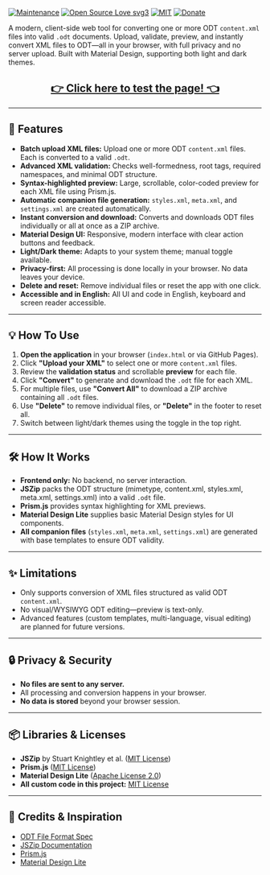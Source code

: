 [![Maintenance](https://img.shields.io/badge/Maintained%3F-yes-green.svg)](https://github.com/R0mb0/xml2odt-web)
[![Open Source Love svg3](https://badges.frapsoft.com/os/v3/open-source.svg?v=103)](https://github.com/R0mb0/xml2odt-web)
[![MIT](https://img.shields.io/badge/License-MIT-blue.svg)](https://opensource.org/license/mit)
[![Donate](https://img.shields.io/badge/PayPal-Donate%20to%20Author-blue.svg)](http://paypal.me/R0mb0)

A modern, client-side web tool for converting one or more ODT `content.xml` files into valid `.odt` documents. Upload, validate, preview, and instantly convert XML files to ODT—all in your browser, with full privacy and no server upload. Built with Material Design, supporting both light and dark themes.

<div align="center">

## [👉 Click here to test the page! 👈](https://r0mb0.github.io/xml2odt-web/index.html)

<!-- Add screenshots here if available -->
<!--
[![example 1](https://github.com/R0mb0/xml2odt-web/blob/main/ReadMe_Imgs/example1.png)](https://r0mb0.github.io/xml2odt-web/index.html)
[![example 2](https://github.com/R0mb0/xml2odt-web/blob/main/ReadMe_Imgs/example2.png)](https://r0mb0.github.io/xml2odt-web/index.html)
-->

</div>

---

## 🚀 Features

- **Batch upload XML files:** Upload one or more ODT `content.xml` files. Each is converted to a valid `.odt`.
- **Advanced XML validation:** Checks well-formedness, root tags, required namespaces, and minimal ODT structure.
- **Syntax-highlighted preview:** Large, scrollable, color-coded preview for each XML file using Prism.js.
- **Automatic companion file generation:** `styles.xml`, `meta.xml`, and `settings.xml` are created automatically.
- **Instant conversion and download:** Converts and downloads ODT files individually or all at once as a ZIP archive.
- **Material Design UI:** Responsive, modern interface with clear action buttons and feedback.
- **Light/Dark theme:** Adapts to your system theme; manual toggle available.
- **Privacy-first:** All processing is done locally in your browser. No data leaves your device.
- **Delete and reset:** Remove individual files or reset the app with one click.
- **Accessible and in English:** All UI and code in English, keyboard and screen reader accessible.

---

## 💡 How To Use

1. **Open the application** in your browser (`index.html` or via GitHub Pages).
2. Click **"Upload your XML"** to select one or more `content.xml` files.
3. Review the **validation status** and scrollable **preview** for each file.
4. Click **"Convert"** to generate and download the `.odt` file for each XML.
5. For multiple files, use **"Convert All"** to download a ZIP archive containing all `.odt` files.
6. Use **"Delete"** to remove individual files, or **"Delete"** in the footer to reset all.
7. Switch between light/dark themes using the toggle in the top right.

---

## 🛠️ How It Works

- **Frontend only:** No backend, no server interaction.
- **JSZip** packs the ODT structure (mimetype, content.xml, styles.xml, meta.xml, settings.xml) into a valid `.odt` file.
- **Prism.js** provides syntax highlighting for XML previews.
- **Material Design Lite** supplies basic Material Design styles for UI components.
- **All companion files** (`styles.xml`, `meta.xml`, `settings.xml`) are generated with base templates to ensure ODT validity.

---

## ✨ Limitations

- Only supports conversion of XML files structured as valid ODT `content.xml`.
- No visual/WYSIWYG ODT editing—preview is text-only.
- Advanced features (custom templates, multi-language, visual editing) are planned for future versions.

---

## 🔒 Privacy & Security

- **No files are sent to any server.**
- All processing and conversion happens in your browser.
- **No data is stored** beyond your browser session.

---

## 📦 Libraries & Licenses

- **JSZip** by Stuart Knightley et al. ([MIT License](https://github.com/Stuk/jszip/blob/main/LICENSE.markdown))
- **Prism.js** ([MIT License](https://github.com/PrismJS/prism/blob/main/LICENSE))
- **Material Design Lite** ([Apache License 2.0](https://github.com/google/material-design-lite/blob/master/LICENSE))
- **All custom code in this project:** [MIT License](LICENSE)

---

## 🙏 Credits & Inspiration

- [ODT File Format Spec](https://docs.oasis-open.org/office/v1.2/OpenDocument-v1.2-part1.html)
- [JSZip Documentation](https://stuk.github.io/jszip/)
- [Prism.js](https://prismjs.com/)
- [Material Design Lite](https://getmdl.io/)
